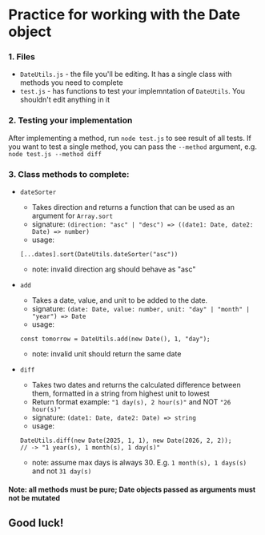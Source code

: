 # Practice for working with the Date object

### 1. Files

-   `DateUtils.js` - the file you'll be editing. It has a single class with methods you need to complete
-   `test.js` - has functions to test your implemntation of `DateUtils`. You shouldn't edit anything in it

### 2. Testing your implementation

After implementing a method, run `node test.js` to see result of all tests. If you want to test a single method, you can pass the `--method` argument, e.g. `node test.js --method diff`

### 3. Class methods to complete:

-   `dateSorter`

    -   Takes direction and returns a function that can be used as an argument for `Array.sort`
    -   signature: `(direction: "asc" | "desc") => ((date1: Date, date2: Date) => number)`
    -   usage:

    ```
    [...dates].sort(DateUtils.dateSorter("asc"))
    ```

    -   note: invalid direction arg should behave as "asc"

-   `add`

    -   Takes a date, value, and unit to be added to the date.
    -   signature: `(date: Date, value: number, unit: "day" | "month" | "year") => Date`
    -   usage:

    ```
    const tomorrow = DateUtils.add(new Date(), 1, "day");
    ```

    -   note: invalid unit should return the same date

-   `diff`
    -   Takes two dates and returns the calculated difference between them, formatted in a string from highest unit to lowest
    -   Return format example: `"1 day(s), 2 hour(s)"` and NOT `"26 hour(s)"`
    -   signature: `(date1: Date, date2: Date) => string`
    -   usage:
    ```
    DateUtils.diff(new Date(2025, 1, 1), new Date(2026, 2, 2));
    // -> "1 year(s), 1 month(s), 1 day(s)"
    ```
    -   note: assume max days is always 30. E.g. `1 month(s), 1 days(s)` and not `31 day(s)`

#### Note: all methods must be pure; Date objects passed as arguments must not be mutated

## Good luck!
